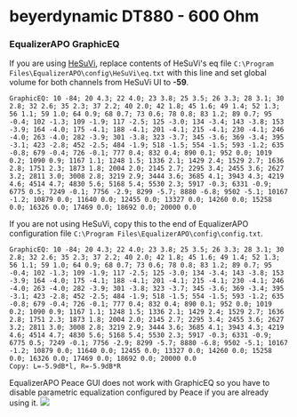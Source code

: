 # beyerdynamic DT880 - 600 Ohm
### EqualizerAPO GraphicEQ
If you are using [HeSuVi](https://sourceforge.net/projects/hesuvi/), replace contents of HeSuVi's eq file `C:\Program Files\EqualizerAPO\config\HeSuVi\eq.txt` with this line and set global volume for both channels from HeSuVi UI to **-59**.
```
GraphicEQ: 10 -84; 20 4.3; 22 4.0; 23 3.8; 25 3.5; 26 3.3; 28 3.1; 30 2.8; 32 2.6; 35 2.3; 37 2.2; 40 2.0; 42 1.8; 45 1.6; 49 1.4; 52 1.3; 56 1.1; 59 1.0; 64 0.9; 68 0.7; 73 0.6; 78 0.8; 83 1.2; 89 0.7; 95 -0.4; 102 -1.3; 109 -1.9; 117 -2.5; 125 -3.0; 134 -3.4; 143 -3.8; 153 -3.9; 164 -4.0; 175 -4.1; 188 -4.1; 201 -4.1; 215 -4.1; 230 -4.1; 246 -4.0; 263 -4.0; 282 -3.9; 301 -3.8; 323 -3.7; 345 -3.6; 369 -3.4; 395 -3.1; 423 -2.8; 452 -2.5; 484 -1.9; 518 -1.5; 554 -1.5; 593 -1.2; 635 -0.8; 679 -0.4; 726 -0.1; 777 0.4; 832 0.4; 890 0.1; 952 0.0; 1019 0.2; 1090 0.9; 1167 1.1; 1248 1.5; 1336 2.1; 1429 2.4; 1529 2.7; 1636 2.8; 1751 2.3; 1873 1.8; 2004 2.0; 2145 2.7; 2295 3.4; 2455 3.6; 2627 3.2; 2811 3.0; 3008 2.8; 3219 2.9; 3444 3.6; 3685 4.1; 3943 4.3; 4219 4.6; 4514 4.7; 4830 5.6; 5168 5.4; 5530 2.3; 5917 -0.3; 6331 -0.9; 6775 0.5; 7249 -0.1; 7756 -2.9; 8299 -5.7; 8880 -6.8; 9502 -5.1; 10167 -1.2; 10879 0.0; 11640 0.0; 12455 0.0; 13327 0.0; 14260 0.0; 15258 0.0; 16326 0.0; 17469 0.0; 18692 0.0; 20000 0.0
```
If you are not using HeSuVi, copy this to the end of EqualizerAPO configuration file `C:\Program Files\EqualizerAPO\config\config.txt`.
```
GraphicEQ: 10 -84; 20 4.3; 22 4.0; 23 3.8; 25 3.5; 26 3.3; 28 3.1; 30 2.8; 32 2.6; 35 2.3; 37 2.2; 40 2.0; 42 1.8; 45 1.6; 49 1.4; 52 1.3; 56 1.1; 59 1.0; 64 0.9; 68 0.7; 73 0.6; 78 0.8; 83 1.2; 89 0.7; 95 -0.4; 102 -1.3; 109 -1.9; 117 -2.5; 125 -3.0; 134 -3.4; 143 -3.8; 153 -3.9; 164 -4.0; 175 -4.1; 188 -4.1; 201 -4.1; 215 -4.1; 230 -4.1; 246 -4.0; 263 -4.0; 282 -3.9; 301 -3.8; 323 -3.7; 345 -3.6; 369 -3.4; 395 -3.1; 423 -2.8; 452 -2.5; 484 -1.9; 518 -1.5; 554 -1.5; 593 -1.2; 635 -0.8; 679 -0.4; 726 -0.1; 777 0.4; 832 0.4; 890 0.1; 952 0.0; 1019 0.2; 1090 0.9; 1167 1.1; 1248 1.5; 1336 2.1; 1429 2.4; 1529 2.7; 1636 2.8; 1751 2.3; 1873 1.8; 2004 2.0; 2145 2.7; 2295 3.4; 2455 3.6; 2627 3.2; 2811 3.0; 3008 2.8; 3219 2.9; 3444 3.6; 3685 4.1; 3943 4.3; 4219 4.6; 4514 4.7; 4830 5.6; 5168 5.4; 5530 2.3; 5917 -0.3; 6331 -0.9; 6775 0.5; 7249 -0.1; 7756 -2.9; 8299 -5.7; 8880 -6.8; 9502 -5.1; 10167 -1.2; 10879 0.0; 11640 0.0; 12455 0.0; 13327 0.0; 14260 0.0; 15258 0.0; 16326 0.0; 17469 0.0; 18692 0.0; 20000 0.0
Copy: L=-5.9dB*l, R=-5.9dB*R
```
EqualizerAPO Peace GUI does not work with GraphicEQ so you have to disable parametric equalization configured by Peace if you are already using it.
![](https://raw.githubusercontent.com/jaakkopasanen/AutoEq/master/results/Headphone.com/headphoncecom/onear/beyerdynamic%20DT880%20-%20600%20Ohm/beyerdynamic%20DT880%20-%20600%20Ohm.png)
